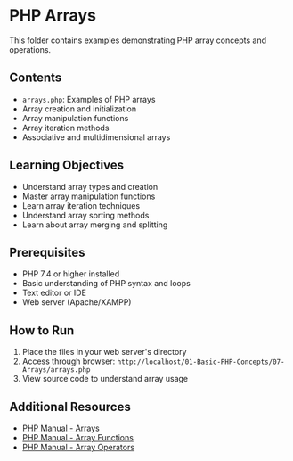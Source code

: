 # PHP Arrays

This folder contains examples demonstrating PHP array concepts and operations.

## Contents

- `arrays.php`: Examples of PHP arrays
- Array creation and initialization
- Array manipulation functions
- Array iteration methods
- Associative and multidimensional arrays

## Learning Objectives

- Understand array types and creation
- Master array manipulation functions
- Learn array iteration techniques
- Understand array sorting methods
- Learn about array merging and splitting

## Prerequisites

- PHP 7.4 or higher installed
- Basic understanding of PHP syntax and loops
- Text editor or IDE
- Web server (Apache/XAMPP)

## How to Run

1. Place the files in your web server's directory
2. Access through browser: `http://localhost/01-Basic-PHP-Concepts/07-Arrays/arrays.php`
3. View source code to understand array usage

## Additional Resources

- [PHP Manual - Arrays](https://www.php.net/manual/en/language.types.array.php)
- [PHP Manual - Array Functions](https://www.php.net/manual/en/ref.array.php)
- [PHP Manual - Array Operators](https://www.php.net/manual/en/language.operators.array.php)